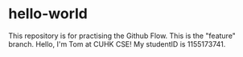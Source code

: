 # hello-world
This repository is for practising the Github Flow.
This is the "feature" branch.
Hello, I'm Tom at CUHK CSE!
My studentID is 1155173741.
